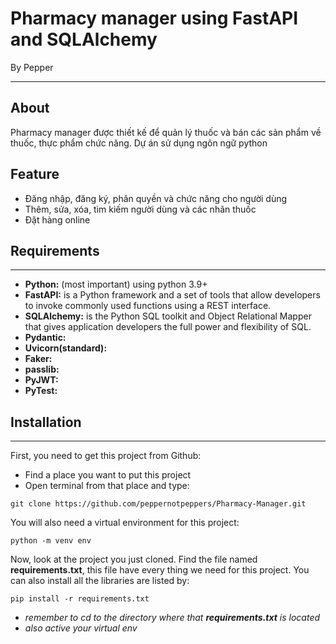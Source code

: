 # Pharmacy manager using FastAPI and SQLAlchemy

By Pepper

---
## About

Pharmacy manager được thiết kế để quản lý thuốc và bán các sản phẩm về thuốc, thực phẩm chức năng. Dự án sử dụng ngôn ngữ python 

## Feature

* Đăng nhập, đăng ký, phân quyền và chức năng cho người dùng
* Thêm, sửa, xóa, tìm kiếm người dùng và các nhãn thuốc
* Đặt hàng online

## Requirements

---

* **Python:** (most important) using python 3.9+
* **FastAPI:** is a Python framework and a set of tools that allow developers to invoke commonly used functions using a REST interface.
* **SQLAlchemy:** is the Python SQL toolkit and Object Relational Mapper that gives application developers the full power and flexibility of SQL.
* **Pydantic:**
* **Uvicorn(standard):**
* **Faker:**
* **passlib:**
* **PyJWT:**
* **PyTest:**



## Installation

---
First, you need to get this project from Github:

* Find a place you want to put this project 
* Open terminal from that place and type:

```
git clone https://github.com/peppernotpeppers/Pharmacy-Manager.git
```

You will also need a virtual environment for this project:

```
python -m venv env
```

Now, look at the project you just cloned. Find the file named **requirements.txt**, this file have every thing we need for this project. You can also install all the libraries are listed by:

```
pip install -r requirements.txt
```

* *remember to cd to the directory where that **requirements.txt** is located* 
* *also active your virtual env*

